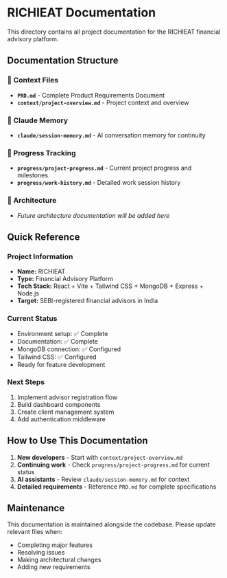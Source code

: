 # RICHIEAT Documentation

This directory contains all project documentation for the RICHIEAT financial advisory platform.

## Documentation Structure

### 📁 Context Files
- **`PRD.md`** - Complete Product Requirements Document
- **`context/project-overview.md`** - Project context and overview

### 📁 Claude Memory
- **`claude/session-memory.md`** - AI conversation memory for continuity

### 📁 Progress Tracking
- **`progress/project-progress.md`** - Current project progress and milestones
- **`progress/work-history.md`** - Detailed work session history

### 📁 Architecture
- *Future architecture documentation will be added here*

## Quick Reference

### Project Information
- **Name:** RICHIEAT
- **Type:** Financial Advisory Platform
- **Tech Stack:** React + Vite + Tailwind CSS + MongoDB + Express + Node.js
- **Target:** SEBI-registered financial advisors in India

### Current Status
- Environment setup: ✅ Complete
- Documentation: ✅ Complete
- MongoDB connection: ✅ Configured
- Tailwind CSS: ✅ Configured
- Ready for feature development

### Next Steps
1. Implement advisor registration flow
2. Build dashboard components
3. Create client management system
4. Add authentication middleware

## How to Use This Documentation

1. **New developers** - Start with `context/project-overview.md`
2. **Continuing work** - Check `progress/project-progress.md` for current status
3. **AI assistants** - Review `claude/session-memory.md` for context
4. **Detailed requirements** - Reference `PRD.md` for complete specifications

## Maintenance

This documentation is maintained alongside the codebase. Please update relevant files when:
- Completing major features
- Resolving issues
- Making architectural changes
- Adding new requirements